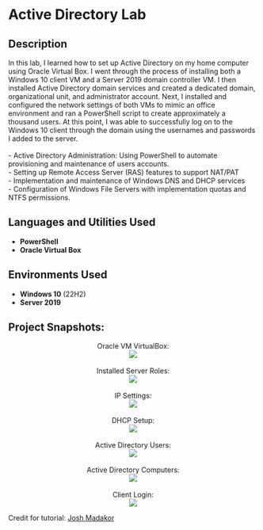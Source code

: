 <h1>Active Directory Lab</h1>


<h2>Description</h2>
In this lab, I learned how to set up Active Directory on my home computer using Oracle Virtual Box.  I went through the process of installing both a Windows 10 client VM and a Server 2019 domain controller VM.  I then installed Active Directory domain services and created a dedicated domain, organizational unit, and administrator account.  Next, I installed and configured the network settings of both VMs to mimic an office environment and ran a PowerShell script to create approximately a thousand users.  At this point, I was able to successfully log on to the Windows 10 client through the domain using the usernames and passwords I added to the server. 
<br /><br>
- Active Directory Administration: Using PowerShell to automate provisioning and maintenance of users accounts.<BR>
- Setting up Remote Access Server (RAS) features to support NAT/PAT<br>
- Implementation and maintenance of Windows DNS and DHCP services<br>
- Configuration of Windows File Servers with implementation quotas and NTFS permissions<b></b>.

<h2>Languages and Utilities Used</h2>

- <b>PowerShell</b> 
- <b>Oracle Virtual Box</b>

<h2>Environments Used </h2>

- <b>Windows 10</b> (22H2)
- <b>Server 2019</b> 

<h2>Project Snapshots:</h2>

<p align="center">
Oracle VM VirtualBox: <br/>
<img src="https://i.imgur.com/AL0Ssgs.jpg"/>
<br />
<br />
Installed Server Roles:  <br/>
<img src="https://i.imgur.com/C7cVUsC.jpg"/>
<br />
<br />
IP Settings: <br/>
<img src="https://i.imgur.com/zcGL1Q5.jpg"/>
<br />
<br />
DHCP Setup:  <br/>
<img src="https://i.imgur.com/rVYLS25.jpg"/>
<br />
<br />
Active Directory Users:  <br/>
<img src="https://i.imgur.com/xIVkb0N.jpg"/>
<br />
<br />
Active Directory Computers:  <br/>
<img src="https://i.imgur.com/zEnop5P.jpg"/>
<br />
<br />
Client Login:  <br/>
<img src="https://i.imgur.com/jQGki5m.jpg"/>
</p>

Credit for tutorial: [Josh Madakor](https://www.youtube.com/watch?v=MHsI8hJmggI&ab_channel=JoshMadakor)

<!--
 ```diff
- text in red
+ text in green
! text in orange
# text in gray
@@ text in purple (and bold)@@
```
--!>
